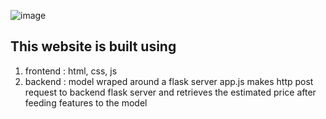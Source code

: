 ![image](https://github.com/user-attachments/assets/0f7b30a5-c0ef-49b4-b1c9-bc6f23d70603)
## This website is built using
1) frontend : html, css, js
2) backend : model wraped around a flask server
app.js makes http post request to backend flask server and retrieves the estimated price after feeding features to the model
